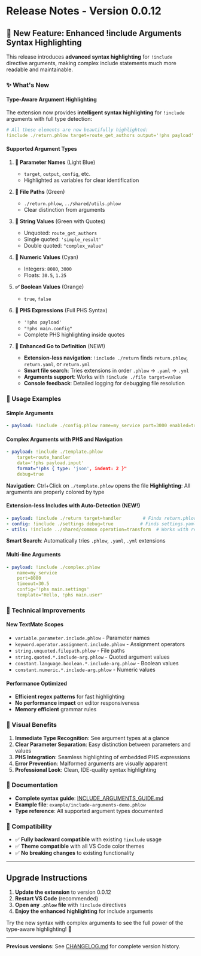 # Release Notes - Version 0.0.12

## 🎨 New Feature: Enhanced !include Arguments Syntax Highlighting

This release introduces **advanced syntax highlighting** for `!include` directive arguments, making complex include statements much more readable and maintainable.

### ✨ What's New

#### Type-Aware Argument Highlighting
The extension now provides **intelligent syntax highlighting** for `!include` arguments with full type detection:

```yaml
# All these elements are now beautifully highlighted:
!include ./return.phlow target=route_get_authors output='!phs payload'
```

#### Supported Argument Types

1. **🔧 Parameter Names** (Light Blue)
   - `target`, `output`, `config`, etc.
   - Highlighted as variables for clear identification

2. **📁 File Paths** (Green)
   - `./return.phlow`, `../shared/utils.phlow`
   - Clear distinction from arguments

3. **📝 String Values** (Green with Quotes)
   - Unquoted: `route_get_authors`
   - Single quoted: `'simple_result'`
   - Double quoted: `"complex_value"`

4. **🔢 Numeric Values** (Cyan)
   - Integers: `8080`, `3000`
   - Floats: `30.5`, `1.25`

5. **✅ Boolean Values** (Orange)
   - `true`, `false`

6. **🚀 PHS Expressions** (Full PHS Syntax)
   - `'!phs payload'`
   - `"!phs main.config"`
   - Complete PHS highlighting inside quotes

7. **🎯 Enhanced Go to Definition** (NEW!)
   - **Extension-less navigation**: `!include ./return` finds `return.phlow`, `return.yaml`, or `return.yml`
   - **Smart file search**: Tries extensions in order `.phlow` → `.yaml` → `.yml`
   - **Arguments support**: Works with `!include ./file target=value`
   - **Console feedback**: Detailed logging for debugging file resolution

### 🎯 Usage Examples

#### Simple Arguments
```yaml
- payload: !include ./config.phlow name=my_service port=3000 enabled=true
```

#### Complex Arguments with PHS and Navigation
```yaml
- payload: !include ./template.phlow 
    target=route_handler
    data='!phs payload.input'
    format="!phs { type: 'json', indent: 2 }"
    debug=true
```
**Navigation**: Ctrl+Click on `./template.phlow` opens the file
**Highlighting**: All arguments are properly colored by type

#### Extension-less Includes with Auto-Detection (NEW!)
```yaml
- payload: !include ./return target=handler        # Finds return.phlow
- config: !include ./settings debug=true          # Finds settings.yaml or settings.yml  
- utils: !include ../shared/common operation=transform  # Works with relative paths
```
**Smart Search**: Automatically tries `.phlow`, `.yaml`, `.yml` extensions

#### Multi-line Arguments
```yaml
- payload: !include ./complex.phlow
    name=my_service
    port=8080
    timeout=30.5
    config='!phs main.settings'
    template="Hello, !phs main.user"
```

### 🔧 Technical Improvements

#### New TextMate Scopes
- `variable.parameter.include.phlow` - Parameter names
- `keyword.operator.assignment.include.phlow` - Assignment operators
- `string.unquoted.filepath.phlow` - File paths
- `string.quoted.*.include-arg.phlow` - Quoted argument values
- `constant.language.boolean.*.include-arg.phlow` - Boolean values
- `constant.numeric.*.include-arg.phlow` - Numeric values

#### Performance Optimized
- **Efficient regex patterns** for fast highlighting
- **No performance impact** on editor responsiveness
- **Memory efficient** grammar rules

### 🎨 Visual Benefits

1. **Immediate Type Recognition**: See argument types at a glance
2. **Clear Parameter Separation**: Easy distinction between parameters and values
3. **PHS Integration**: Seamless highlighting of embedded PHS expressions
4. **Error Prevention**: Malformed arguments are visually apparent
5. **Professional Look**: Clean, IDE-quality syntax highlighting

### 📝 Documentation

- **Complete syntax guide**: [INCLUDE_ARGUMENTS_GUIDE.md](./INCLUDE_ARGUMENTS_GUIDE.md)
- **Example file**: `example/include-arguments-demo.phlow`
- **Type reference**: All supported argument types documented

### 🔄 Compatibility

- ✅ **Fully backward compatible** with existing `!include` usage
- ✅ **Theme compatible** with all VS Code color themes
- ✅ **No breaking changes** to existing functionality

---

## Upgrade Instructions

1. **Update the extension** to version 0.0.12
2. **Restart VS Code** (recommended)
3. **Open any `.phlow` file** with `!include` directives
4. **Enjoy the enhanced highlighting** for include arguments

Try the new syntax with complex arguments to see the full power of the type-aware highlighting! 🚀

---

**Previous versions**: See [CHANGELOG.md](./CHANGELOG.md) for complete version history.

